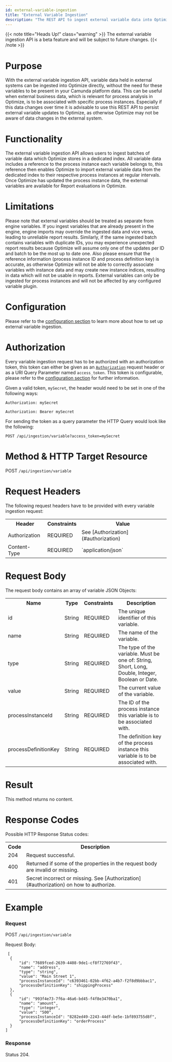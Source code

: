 ```yaml
---
id: external-variable-ingestion
title: "External Variable Ingestion"
description: "The REST API to ingest external variable data into Optimize."
---
```


{{< note title="Heads Up!" class="warning" >}} The external variable ingestion API is a beta feature and will be subject
to future changes. {{< /note >}}

# Purpose

With the external variable ingestion API, variable data held in external systems can be ingested into Optimize directly,
without the need for these variables to be present in your Camunda platform data. This can be useful when external
business data, which is relevant for process analysis in Optimize, is to be associated with specific process instances.
Especially if this data changes over time it is advisable to use this REST API to persist external variable updates to Optimize, as otherwise Optimize may not be aware of data changes in the external system.

# Functionality

The external variable ingestion API allows users to ingest batches of variable data which Optimize stores in a dedicated
index. All variable data includes a reference to the process instance each variable belongs to, this reference then
enables Optimize to import external variable data from the dedicated index to their respective process instances at
regular intervals. Once Optimize has updated the process instance data, the external variables are available for Report
evaluations in Optimize.

# Limitations

Please note that external variables should be treated as separate from engine variables. If you ingest variables that are already present in the engine, engine imports may override the ingested data and vice versa, leading to unreliable report results. Similarly, if the same ingested batch contains variables with duplicate IDs, you may experience unexpected report results because Optimize will assume only one of the updates per ID and batch to be the most up to date one. Also please ensure that the reference information (process instance ID and process definition key) is accurate, as otherwise Optimize will not be able to correctly associate variables with instance data and may create new instance indices, resulting in data which will not be usable in reports. External variables can only be ingested for process instances and will not be affected by any configured variable plugin.


# Configuration

Please refer to
the [configuration section](../../setup/configuration#external-variable-ingestion-rest-api-configuration) to learn more
about how to set up external variable ingestion.

# Authorization

Every variable ingestion request has to be authorized with an authorization token, this token can either be given as
an [`Authorization`](https://tools.ietf.org/html/rfc7235#section-4.2) request header or as a URI Query Parameter
named `access_token`. This token is configurable, please refer to
the [configuration section](../../setup/configuration#external-variable-ingestion-rest-api-configuration) for further
information.

Given a valid token, `mySecret`, the header would need to be set in one of the following ways:
```
Authorization: mySecret
```
```
Authorization: Bearer mySecret
```
For sending the token as a query parameter the HTTP Query would look like the following:
```
POST /api/ingestion/variable?access_token=mySecret
```

# Method & HTTP Target Resource

POST `/api/ingestion/variable`

# Request Headers

The following request headers have to be provided with every variable ingestion request:
<table class="table table-striped">
  <tr>
    <th>Header</th>
    <th>Constraints</th>
    <th>Value</th>
  </tr>
  <tr>
    <td>Authorization</td>
    <td>REQUIRED</td>
    <td>See [Authorization](#authorization)</td>
  </tr>
  <tr>
    <td>Content-Type</td>
    <td>REQUIRED</td>
    <td>`application/json`</td>
  </tr>
</table>

# Request Body

The request body contains an array of variable JSON Objects:

<table class="table table-striped">
  <tr>
    <th>Name</th>
    <th>Type</th>
    <th>Constraints</th>
    <th>Description</th>
  </tr>
  <tr>
    <td>id</td>
    <td>String</td>
    <td>REQUIRED</td>
    <td>
      The unique identifier of this variable.
    </td>
  </tr>
  <tr>
    <td>name</td>
    <td>String</td>
    <td>REQUIRED</td>
    <td>
      The name of the variable.
    </td>
  </tr>
  <tr>
    <td>type</td>
    <td>String</td>
    <td>REQUIRED</td>
    <td>
      The type of the variable. Must be one of: String, Short, Long, Double, Integer, Boolean or Date.
    </td>
  </tr>
  <tr>
    <td>value</td>
    <td>String</td>
    <td>REQUIRED</td>
    <td>
      The current value of the variable.
    </td>
  </tr>
  <tr>
    <td>processInstanceId</td>
    <td>String</td>
    <td>REQUIRED</td>
    <td>
        The ID of the process instance this variable is to be associated with.
    </td>
  </tr>
  <tr>
    <td>processDefinitionKey</td>
    <td>String</td>
    <td>REQUIRED</td>
    <td>
        The definition key of the process instance this variable is to be associated with.
    </td>
  </tr>
</table>

# Result

This method returns no content.

# Response Codes

Possible HTTP Response Status codes:
<table class="table table-striped">
  <tr>
    <th>Code</th>
    <th>Description</th>
  </tr>
  <tr>
    <td>204</td>
    <td>Request successful.</td>
  </tr>
  <tr>
    <td>400</td>
    <td>Returned if some of the properties in the request body are invalid or missing.</td>
  </tr>
  <tr>
    <td>401</td>
    <td>
      Secret incorrect or missing. See [Authorization](#authorization) on how to authorize.
    </td>
  </tr>
</table>

# Example

### Request
POST `/api/ingestion/variable`

Request Body:

     [
      {
          "id": "7689fced-2639-4408-9de1-cf8f72769f43",
          "name": "address",
          "type": "string",
          "value": "Main Street 1",
          "processInstanceId": "c6393461-02bb-4f62-a4b7-f2f8d9bbbac1",
          "processDefinitionKey": "shippingProcess"
      },
      {
          "id": "993f4e73-7f6a-46a6-bd45-f4f8e3470ba1",
          "name": "amount",
          "type": "integer",
          "value": "500",
          "processInstanceId": "8282ed49-2243-44df-be5e-1bf893755d8f",
          "processDefinitionKey": "orderProcess"
      }
    ]

### Response

Status 204.